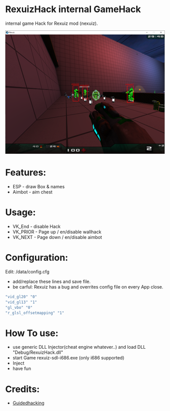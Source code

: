 # RexuizHack internal GameHack

internal game Hack for Rexuiz mod (nexuiz). 

![alt text](https://github.com/pieewiee/RexuizHack/blob/master/hack.png)


# Features:

  - ESP - draw Box & names
  - Aimbot - aim chest
  
# Usage:

  - VK_End - disable Hack
  - VK_PRIOR - Page up / en/disable wallhack
  - VK_NEXT - Page down / en/disable aimbot
  
# Configuration:

Edit: <your game folder>/data/config.cfg
- add/replace these lines and save file. 
- be carful: Rexuiz has a bug and overrites config file on every App close.
```sh
"vid_gl20" "0"
"vid_gl13" "1"
"gl_vbo" "0"
"r_glsl_offsetmapping" "1"
```
 
# How To use:
 - use generic DLL Injector(cheat engine whatever..) and load DLL "Debug/RexuizHack.dll"
 - start Game rexuiz-sdl-i686.exe (only i686 supported)
 - Inject
 - have fun
 
 # Credits:
 - [Guidedhacking](https://guidedhacking.com)
  